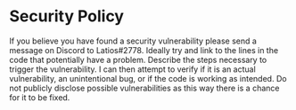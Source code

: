 # Security Policy

If you believe you have found a security vulnerability please send a message on Discord to Latios#2778.  Ideally try and link to the lines in the code that potentially 
have a problem.  Describe the steps necessary to trigger the vulnerability.  I can then attempt to verify if it is an actual vulnerability, an unintentional bug, or if
the code is working as intended.  Do not publicly disclose possible vulnerabilities as this way there is a chance for it to be fixed.

